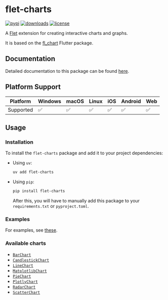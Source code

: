 # flet-charts

[![pypi](https://img.shields.io/pypi/v/flet-charts.svg)](https://pypi.python.org/pypi/flet-charts)
[![downloads](https://static.pepy.tech/badge/flet-charts/month)](https://pepy.tech/project/flet-charts)
[![license](https://img.shields.io/github/license/flet-dev/flet.svg)](https://github.com/flet-dev/flet/blob/main/sdk/python/packages/flet-charts/LICENSE)

A [Flet](https://flet.dev) extension for creating interactive charts and graphs.

It is based on the [fl_chart](https://pub.dev/packages/fl_chart) Flutter package.

## Documentation

Detailed documentation to this package can be found [here](https://docs.flet.dev/charts/).

## Platform Support

| Platform | Windows | macOS | Linux | iOS | Android | Web |
|----------|---------|-------|-------|-----|---------|-----|
| Supported|    ✅    |   ✅   |   ✅   |  ✅  |    ✅    |  ✅  |

## Usage

### Installation

To install the `flet-charts` package and add it to your project dependencies:

- Using `uv`:
    ```bash
    uv add flet-charts
    ```

- Using `pip`:
    ```bash
    pip install flet-charts
    ```
    After this, you will have to manually add this package to your `requirements.txt` or `pyproject.toml`.

### Examples

For examples, see [these](https://github.com/flet-dev/flet/tree/main/sdk/python/examples/controls/charts).

### Available charts

- [`BarChart`](https://docs.flet.dev/charts/bar_chart/)
- [`CandlestickChart`](https://docs.flet.dev/charts/candlestick_chart/)
- [`LineChart`](https://docs.flet.dev/charts/line_chart/)
- [`MatplotlibChart`](https://docs.flet.dev/charts/matplotlib_chart/)
- [`PieChart`](https://docs.flet.dev/charts/pie_chart/)
- [`PlotlyChart`](https://docs.flet.dev/charts/plotly_chart/)
- [`RadarChart`](https://docs.flet.dev/charts/radar_chart/)
- [`ScatterChart`](https://docs.flet.dev/charts/scatter_chart/)
